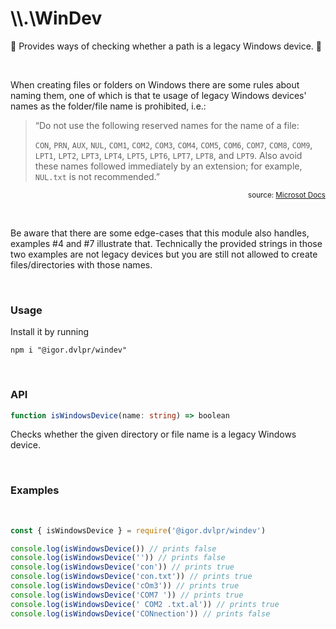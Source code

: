# \\\\.\\WinDev

🍃 Provides ways of checking whether a path is a legacy Windows device. 💾

<br>

When creating files or folders on Windows there are some rules about naming them, one of which is that te usage of legacy Windows devices' names as the folder/file name is prohibited, i.e.:

> “Do not use the following reserved names for the name of a file:
>
> `CON`, `PRN`, `AUX`, `NUL`, `COM1`, `COM2`, `COM3`, `COM4`, `COM5`, `COM6`, `COM7`, `COM8`, `COM9`, `LPT1`, `LPT2`, `LPT3`, `LPT4`, `LPT5`, `LPT6`, `LPT7`, `LPT8`, and `LPT9`. Also avoid these names followed immediately by an extension; for example, `NUL.txt` is not recommended.”

<p align="right"><sub>source: <a href="https://docs.microsoft.com/en-us/windows/win32/fileio/naming-a-file?redirectedfrom=MSDN#Naming_Conventions">Microsot Docs</a></sub></p>

<br>

Be aware that there are some edge-cases that this module also handles, examples #4 and #7 illustrate that. Technically the provided strings in those two examples are not legacy devices but you are still not allowed to create files/directories with those names.

<br>

### Usage

Install it by running

```shell
npm i "@igor.dvlpr/windev"
```

<br>

### API

```ts
function isWindowsDevice(name: string) => boolean
```

Checks whether the given directory or file name is a legacy Windows device.

<br>

### Examples

<br>

```js
const { isWindowsDevice } = require('@igor.dvlpr/windev')

console.log(isWindowsDevice()) // prints false
console.log(isWindowsDevice('')) // prints false
console.log(isWindowsDevice('con')) // prints true
console.log(isWindowsDevice('con.txt')) // prints true
console.log(isWindowsDevice('cOm3')) // prints true
console.log(isWindowsDevice('COM7 ')) // prints true
console.log(isWindowsDevice(' COM2 .txt.al')) // prints true
console.log(isWindowsDevice('CONnection')) // prints false
```
